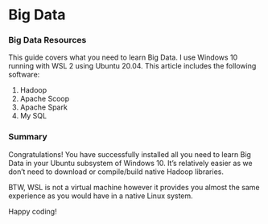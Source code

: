# Big Data
### Big Data Resources

This guide covers what you need to learn Big Data. I use Windows 10 running with WSL 2 using Ubuntu 20.04. This article includes the following software:
1. Hadoop
2. Apache Scoop
3. Apache Spark
4. My SQL

### Summary
Congratulations! You have successfully installed all you need to learn Big Data in your Ubuntu subsystem of Windows 10. It’s relatively easier as we don’t need to download or compile/build native Hadoop libraries.

BTW, WSL is not a virtual machine however it provides you almost the same experience as you would have in a native Linux system.

Happy coding!